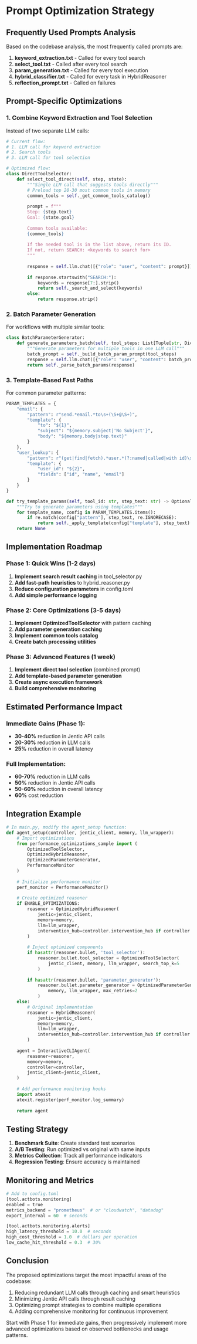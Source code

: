 # Prompt Optimization Strategy

## Frequently Used Prompts Analysis

Based on the codebase analysis, the most frequently called prompts are:

1. **keyword_extraction.txt** - Called for every tool search
2. **select_tool.txt** - Called after every tool search
3. **param_generation.txt** - Called for every tool execution
4. **hybrid_classifier.txt** - Called for every task in HybridReasoner
5. **reflection_prompt.txt** - Called on failures

## Prompt-Specific Optimizations

### 1. **Combine Keyword Extraction and Tool Selection**

Instead of two separate LLM calls:
```python
# Current flow:
# 1. LLM call for keyword extraction
# 2. Search tools
# 3. LLM call for tool selection

# Optimized flow:
class DirectToolSelector:
    def select_tool_direct(self, step, state):
        """Single LLM call that suggests tools directly"""
        # Preload top 20-30 most common tools in memory
        common_tools = self._get_common_tools_catalog()
        
        prompt = f"""
        Step: {step.text}
        Goal: {state.goal}
        
        Common tools available:
        {common_tools}
        
        If the needed tool is in the list above, return its ID.
        If not, return SEARCH: <keywords to search for>
        """
        
        response = self.llm.chat([{"role": "user", "content": prompt}])
        
        if response.startswith("SEARCH:"):
            keywords = response[7:].strip()
            return self._search_and_select(keywords)
        else:
            return response.strip()
```

### 2. **Batch Parameter Generation**

For workflows with multiple similar tools:
```python
class BatchParameterGenerator:
    def generate_parameters_batch(self, tool_steps: List[Tuple[str, Dict]]):
        """Generate parameters for multiple tools in one LLM call"""
        batch_prompt = self._build_batch_param_prompt(tool_steps)
        response = self.llm.chat([{"role": "user", "content": batch_prompt}])
        return self._parse_batch_params(response)
```

### 3. **Template-Based Fast Paths**

For common parameter patterns:
```python
PARAM_TEMPLATES = {
    "email": {
        "pattern": r"send.*email.*to\s+(\S+@\S+)",
        "template": {
            "to": "${1}",
            "subject": "${memory.subject|'No Subject'}",
            "body": "${memory.body|step.text}"
        }
    },
    "user_lookup": {
        "pattern": r"(get|find|fetch).*user.*(?:named|called|with id)\s+(.+)",
        "template": {
            "user_id": "${2}",
            "fields": ["id", "name", "email"]
        }
    }
}

def try_template_params(self, tool_id: str, step_text: str) -> Optional[Dict]:
    """Try to generate parameters using templates"""
    for template_name, config in PARAM_TEMPLATES.items():
        if re.match(config["pattern"], step_text, re.IGNORECASE):
            return self._apply_template(config["template"], step_text)
    return None
```

## Implementation Roadmap

### Phase 1: Quick Wins (1-2 days)
1. **Implement search result caching** in tool_selector.py
2. **Add fast-path heuristics** to hybrid_reasoner.py
3. **Reduce configuration parameters** in config.toml
4. **Add simple performance logging**

### Phase 2: Core Optimizations (3-5 days)
1. **Implement OptimizedToolSelector** with pattern caching
2. **Add parameter generation caching**
3. **Implement common tools catalog**
4. **Create batch processing utilities**

### Phase 3: Advanced Features (1 week)
1. **Implement direct tool selection** (combined prompt)
2. **Add template-based parameter generation**
3. **Create async execution framework**
4. **Build comprehensive monitoring**

## Estimated Performance Impact

### Immediate Gains (Phase 1):
- **30-40%** reduction in Jentic API calls
- **20-30%** reduction in LLM calls
- **25%** reduction in overall latency

### Full Implementation:
- **60-70%** reduction in LLM calls
- **50%** reduction in Jentic API calls
- **50-60%** reduction in overall latency
- **60%** cost reduction

## Integration Example

```python
# In main.py, modify the agent_setup function:
def agent_setup(controller, jentic_client, memory, llm_wrapper):
    # Import optimizations
    from performance_optimizations_sample import (
        OptimizedToolSelector,
        OptimizedHybridReasoner,
        OptimizedParameterGenerator,
        PerformanceMonitor
    )
    
    # Initialize performance monitor
    perf_monitor = PerformanceMonitor()
    
    # Create optimized reasoner
    if ENABLE_OPTIMIZATIONS:
        reasoner = OptimizedHybridReasoner(
            jentic=jentic_client,
            memory=memory,
            llm=llm_wrapper,
            intervention_hub=controller.intervention_hub if controller else None,
        )
        
        # Inject optimized components
        if hasattr(reasoner.bullet, 'tool_selector'):
            reasoner.bullet.tool_selector = OptimizedToolSelector(
                jentic_client, memory, llm_wrapper, search_top_k=5
            )
        
        if hasattr(reasoner.bullet, 'parameter_generator'):
            reasoner.bullet.parameter_generator = OptimizedParameterGenerator(
                memory, llm_wrapper, max_retries=2
            )
    else:
        # Original implementation
        reasoner = HybridReasoner(
            jentic=jentic_client,
            memory=memory,
            llm=llm_wrapper,
            intervention_hub=controller.intervention_hub if controller else None,
        )
    
    agent = InteractiveCLIAgent(
        reasoner=reasoner,
        memory=memory,
        controller=controller,
        jentic_client=jentic_client,
    )
    
    # Add performance monitoring hooks
    import atexit
    atexit.register(perf_monitor.log_summary)
    
    return agent
```

## Testing Strategy

1. **Benchmark Suite**: Create standard test scenarios
2. **A/B Testing**: Run optimized vs original with same inputs
3. **Metrics Collection**: Track all performance indicators
4. **Regression Testing**: Ensure accuracy is maintained

## Monitoring and Metrics

```python
# Add to config.toml
[tool.actbots.monitoring]
enabled = true
metrics_backend = "prometheus"  # or "cloudwatch", "datadog"
export_interval = 60  # seconds

[tool.actbots.monitoring.alerts]
high_latency_threshold = 10.0  # seconds
high_cost_threshold = 1.0  # dollars per operation
low_cache_hit_threshold = 0.3  # 30%
```

## Conclusion

The proposed optimizations target the most impactful areas of the codebase:
1. Reducing redundant LLM calls through caching and smart heuristics
2. Minimizing Jentic API calls through result caching
3. Optimizing prompt strategies to combine multiple operations
4. Adding comprehensive monitoring for continuous improvement

Start with Phase 1 for immediate gains, then progressively implement more advanced optimizations based on observed bottlenecks and usage patterns.